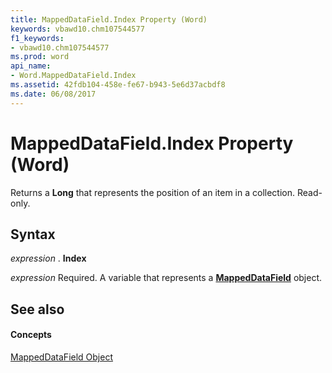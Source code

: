```yaml
---
title: MappedDataField.Index Property (Word)
keywords: vbawd10.chm107544577
f1_keywords:
- vbawd10.chm107544577
ms.prod: word
api_name:
- Word.MappedDataField.Index
ms.assetid: 42fdb104-458e-fe67-b943-5e6d37acbdf8
ms.date: 06/08/2017
---
```



# MappedDataField.Index Property (Word)

Returns a  **Long** that represents the position of an item in a collection. Read-only.


## Syntax

 _expression_ . **Index**

 _expression_ Required. A variable that represents a **[MappedDataField](Word.MappedDataField.md)** object.


## See also


#### Concepts


[MappedDataField Object](Word.MappedDataField.md)

